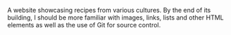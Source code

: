 A website showcasing recipes from various cultures. By the end of its building, I should be more familiar with images, links, lists and other HTML elements as well as the use of Git for source control.

